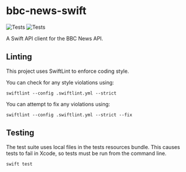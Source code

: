# bbc-news-swift

![Tests](https://github.com/bilaalrashid/BbcNewsSwift/actions/workflows/lint.yml/badge.svg)
![Tests](https://github.com/bilaalrashid/BbcNewsSwift/actions/workflows/test.yml/badge.svg)

A Swift API client for the BBC News API.

## Linting

This project uses SwiftLint to enforce coding style.

You can check for any style violations using:

```
swiftlint --config .swiftlint.yml --strict
```

You can attempt to fix any violations using:

```
swiftlint --config .swiftlint.yml --strict --fix
```

## Testing

The test suite uses local files in the tests resources bundle. This causes tests to fail in Xcode, so tests must be run from the command line.

```
swift test
```
